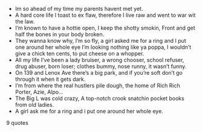  - Im so ahead of my time my parents havent met yet.
 - A hard core life I toast to ex flaw, therefore I live raw and went to war wit the law.
 - I’m known to have a hottie open, I keep the shotty smokin, Front and get half the bones in your body broken.
 - They wanna know why, I’m so fly, a girl asked me for a ring and I put one around her whole eye I’m looking nothing like ya poppa, I wouldn’t give a chick ten cents, to put cheese on a whopper.
 - All my life I’ve been a lady bruiser, a wrong chooser, school refuser, drug abuser, born loser; clothes bummy, nose runny, it wasn’t funny.
 - On 139 and Lenox Ave there’s a big park, and if you’re soft don’t go through it when it gets dark.
 - I’m from where the real hustlers pile dough, the home of Rich Rich Porter, Azie, Alpo...
 - The Big L was cold crazy, A top-notch crook snatchin pocket books from old ladies.
 - A girl ask me for a ring and i put one around her whole eye.

9 quotes